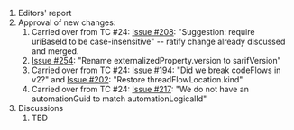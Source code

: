 1. Editors' report
1. Approval of new changes:
    1. Carried over from TC #24: [Issue #208](https://github.com/oasis-tcs/sarif-spec/issues/208): "Suggestion: require uriBaseId to be case-insensitive" -- ratify change already discussed and merged.
    1. [Issue #254](https://github.com/oasis-tcs/sarif-spec/issues/254): "Rename externalizedProperty.version to sarifVersion"
    1. Carried over from TC #24: [Issue #194](https://github.com/oasis-tcs/sarif-spec/issues/194): "Did we break codeFlows in v2?" and [Issue #202](https://github.com/oasis-tcs/sarif-spec/issues/202): "Restore threadFlowLocation.kind"
    1. Carried over from TC #24: [Issue #217](https://github.com/oasis-tcs/sarif-spec/issues/217): "We do not have an automationGuid to match automationLogicalId"
1. Discussions
    1. TBD
